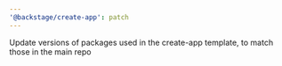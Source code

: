 ```yaml
---
'@backstage/create-app': patch
---
```


Update versions of packages used in the create-app template, to match those in the main repo
